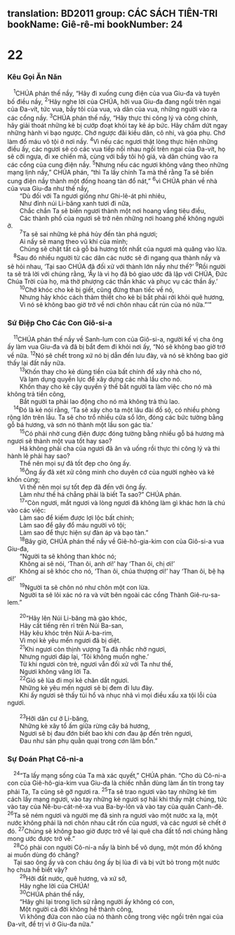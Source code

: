translation: BD2011
group: CÁC SÁCH TIÊN-TRI
bookName: Giê-rê-mi 
bookNumber: 24
-------

<div class="title"><h1>22</h1><h3>Kêu Gọi Ăn Năn</h3></div>
<span class="verse gie_22_1"> <sup>1</sup>CHÚA phán thế nầy, “Hãy đi xuống cung điện của vua Giu-đa và tuyên bố điều nầy, </span>
<span class="verse gie_22_2"><sup>2</sup>‘Hãy nghe lời của CHÚA, hỡi vua Giu-đa đang ngồi trên ngai của Ða-vít, tức vua, bầy tôi của vua, và dân của vua, những người vào ra các cổng nầy. </span>
<span class="verse gie_22_3"><sup>3</sup>CHÚA phán thế nầy, “Hãy thực thi công lý và công chính, hãy giải thoát những kẻ bị cướp đoạt khỏi tay kẻ áp bức. Hãy chấm dứt ngay những hành vi bạo ngược. Chớ ngược đãi kiều dân, cô nhi, và góa phụ. Chớ làm đổ máu vô tội ở nơi nầy. </span>
<span class="verse gie_22_4"><sup>4</sup>Vì nếu các ngươi thật lòng thực hiện những điều ấy, các ngươi sẽ có các vua tiếp nối nhau ngồi trên ngai của Ða-vít, họ sẽ cỡi ngựa, đi xe chiến mã, cùng với bầy tôi hộ giá, và dân chúng vào ra các cổng của cung điện nầy. </span>
<span class="verse gie_22_5"><sup>5</sup>Nhưng nếu các ngươi không vâng theo những mạng lịnh nầy,” CHÚA phán, “thì Ta lấy chính Ta mà thề rằng Ta sẽ biến cung điện nầy thành một đống hoang tàn đổ nát,” </span>
<span class="verse gie_22_6"><sup>6</sup>vì CHÚA phán về nhà của vua Giu-đa như thế nầy,<br/>  “Dù đối với Ta ngươi giống như Ghi-lê-át phì nhiêu,<br/>  Như đỉnh núi Li-băng xanh tươi đi nữa,<br/>  Chắc chắn Ta sẽ biến ngươi thành một nơi hoang vắng tiêu điều,<br/>  Các thành phố của ngươi sẽ trở nên những nơi hoang phế không người ở.<br/></span>
<span class="verse gie_22_7">  <sup>7</sup>Ta sẽ sai những kẻ phá hủy đến tàn phá ngươi;<br/>  Ai nấy sẽ mang theo vũ khí của mình;<br/>  Chúng sẽ chặt tất cả gỗ bá hương tốt nhất của ngươi mà quăng vào lửa.<br/></span>
<span class="verse gie_22_8"> <sup>8</sup>Sau đó nhiều người từ các dân các nước sẽ đi ngang qua thành nầy và sẽ hỏi nhau, ‘Tại sao CHÚA đã đối xử với thành lớn nầy như thế?’ </span>
<span class="verse gie_22_9"><sup>9</sup>Rồi người ta sẽ trả lời với chúng rằng, ‘Ấy là vì họ đã bỏ giao ước đã lập với CHÚA, Ðức Chúa Trời của họ, mà thờ phượng các thần khác và phục vụ các thần ấy.’<br/></span>
<span class="verse gie_22_10">  <sup>10</sup>Chớ khóc cho kẻ bị giết, cũng đừng than tiếc về nó,<br/>  Nhưng hãy khóc cách thảm thiết cho kẻ bị bắt phải rời khỏi quê hương,<br/>  Vì nó sẽ không bao giờ trở về nơi chôn nhau cắt rún của nó nữa.”’”<br/></span>
<div class="title"><h3>Sứ Ðiệp Cho Các Con Giô-si-a</h3></div>
<span class="verse gie_22_11"> <sup>11</sup>CHÚA phán thế nầy về Sanh-lum con của Giô-si-a, người kế vị cha ông ấy làm vua Giu-đa và đã bị bắt đem đi khỏi nơi ấy, “Nó sẽ không bao giờ trở về nữa. </span>
<span class="verse gie_22_12"><sup>12</sup>Nó sẽ chết trong xứ nó bị dẫn đến lưu đày, và nó sẽ không bao giờ thấy lại đất nầy nữa.<br/></span>
<span class="verse gie_22_13">  <sup>13</sup>Khốn thay cho kẻ dùng tiền của bất chính để xây nhà cho nó,<br/>  Và lạm dụng quyền lực để xây dựng các nhà lầu cho nó.<br/>  Khốn thay cho kẻ cậy quyền ỷ thế bắt người ta làm việc cho nó mà không trả tiền công,<br/>  Bắt người ta phải lao động cho nó mà không trả thù lao.<br/></span>
<span class="verse gie_22_14"> <sup>14</sup>Ðó là kẻ nói rằng, ‘Ta sẽ xây cho ta một lâu đài đồ sộ, có nhiều phòng rộng lớn trên lầu. Ta sẽ cho trổ nhiều cửa sổ lớn, đóng các bức tường bằng gỗ bá hương, và sơn nó thành một lầu son gác tía.’<br/></span>
<span class="verse gie_22_15">  <sup>15</sup>Có phải nhờ cung điện được đóng tường bằng nhiều gỗ bá hương mà ngươi sẽ thành một vua tốt hay sao?<br/>  Há không phải cha của ngươi đã ăn và uống rồi thực thi công lý và thi hành lẽ phải hay sao?<br/>  Thế nên mọi sự đã tốt đẹp cho ông ấy.<br/></span>
<span class="verse gie_22_16">  <sup>16</sup>Ông ấy đã xét xử công minh cho duyên cớ của người nghèo và kẻ khốn cùng;<br/>  Vì thế nên mọi sự tốt đẹp đã đến với ông ấy.<br/>  Làm như thế há chẳng phải là biết Ta sao?” CHÚA phán.<br/></span>
<span class="verse gie_22_17">  <sup>17</sup>“Còn ngươi, mắt ngươi và lòng ngươi đã không làm gì khác hơn là chú vào các việc: <br/>  Làm sao để kiếm được lợi lộc bất chính;<br/>  Làm sao để gây đổ máu người vô tội;<br/>  Làm sao để thực hiện sự đàn áp và bạo tàn.” <br/></span>
<span class="verse gie_22_18">  <sup>18</sup>Bây giờ, CHÚA phán thế nầy về Giê-hô-gia-kim con của Giô-si-a vua Giu-đa, <br/>  “Người ta sẽ không than khóc nó;<br/>  Không ai sẽ nói, ‘Than ôi, anh ơi!’ hay ‘Than ôi, chị ơi!’<br/>  Không ai sẽ khóc cho nó, ‘Than ôi, chúa thượng ơi!’ hay ‘Than ôi, bệ hạ ơi!’<br/></span>
<span class="verse gie_22_19">  <sup>19</sup>Người ta sẽ chôn nó như chôn một con lừa.<br/>  Người ta sẽ lôi xác nó ra và vứt bên ngoài các cổng Thành Giê-ru-sa-lem.” <br/><br/></span>
<span class="verse gie_22_20">  <sup>20</sup>“Hãy lên Núi Li-băng mà gào khóc,<br/>  Hãy cất tiếng rên rỉ trên Núi Ba-san,<br/>  Hãy kêu khóc trên Núi A-ba-rim,<br/>  Vì mọi kẻ yêu mến ngươi đã bị diệt.<br/></span>
<span class="verse gie_22_21">  <sup>21</sup>Khi ngươi còn thịnh vượng Ta đã nhắc nhở ngươi,<br/>  Nhưng ngươi đáp lại, ‘Tôi không muốn nghe.’<br/>  Từ khi ngươi còn trẻ, ngươi vẫn đối xử với Ta như thế,<br/>  Ngươi không vâng lời Ta.<br/></span>
<span class="verse gie_22_22">  <sup>22</sup>Gió sẽ lùa đi mọi kẻ chăn dắt ngươi.<br/>  Những kẻ yêu mến ngươi sẽ bị đem đi lưu đày.<br/>  Khi ấy ngươi sẽ thấy tủi hổ và nhục nhã vì mọi điều xấu xa tội lỗi của ngươi.<br/><br/></span>
<span class="verse gie_22_23">  <sup>23</sup>Hỡi dân cư ở Li-băng,<br/>  Những kẻ xây tổ ấm giữa rừng cây bá hương,<br/>  Ngươi sẽ bị đau đớn biết bao khi cơn đau ập đến trên ngươi,<br/>  Ðau như sản phụ quằn quại trong cơn lâm bồn.”<br/></span>
<div class="title"><h3>Sự Ðoán Phạt Cô-ni-a </h3></div>
<span class="verse gie_22_24"> <sup>24</sup>“Ta lấy mạng sống của Ta mà xác quyết,” CHÚA phán. “Cho dù Cô-ni-a con của Giê-hô-gia-kim vua Giu-đa là chiếc nhẫn dùng làm ấn tín trong tay phải Ta, Ta cũng sẽ gỡ ngươi ra. </span>
<span class="verse gie_22_25"><sup>25</sup>Ta sẽ trao ngươi vào tay những kẻ tìm cách lấy mạng ngươi, vào tay những kẻ ngươi sợ hãi khi thấy mặt chúng, tức vào tay của Nê-bu-cát-nê-xa vua Ba-by-lôn và vào tay của quân Canh-đê. </span>
<span class="verse gie_22_26"><sup>26</sup>Ta sẽ ném ngươi và người mẹ đã sinh ra ngươi vào một nước xa lạ, một nước không phải là nơi chôn nhau cắt rốn của ngươi, và các ngươi sẽ chết ở đó. </span>
<span class="verse gie_22_27"><sup>27</sup>Chúng sẽ không bao giờ được trở về lại quê cha đất tổ nơi chúng hằng mong ước được trở về.”<br/></span>
<span class="verse gie_22_28"> <sup>28</sup>Có phải con người Cô-ni-a nầy là bình bể vô dụng, một món đồ không ai muốn dùng đó chăng?<br/> Tại sao ông ấy và con cháu ông ấy bị lùa đi và bị vứt bỏ trong một nước họ chưa hề biết vậy?<br/></span>
<span class="verse gie_22_29">  <sup>29</sup>Hỡi đất nước, quê hương, và xứ sở,<br/>  Hãy nghe lời của CHÚA!<br/></span>
<span class="verse gie_22_30">  <sup>30</sup>CHÚA phán thế nầy, <br/>  “Hãy ghi lại trong lịch sử rằng người ấy không có con,<br/>  Một người cả đời không hề thành công,<br/>  Vì không đứa con nào của nó thành công trong việc ngồi trên ngai của Ða-vít, để trị vì ở Giu-đa nữa.”<br/></span>
